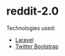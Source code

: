 reddit-2.0
==========

Technologies used:

* [Laravel](http://laravel.com/)
* [Twitter Bootstrap](http://twitter.github.com/bootstrap/)
